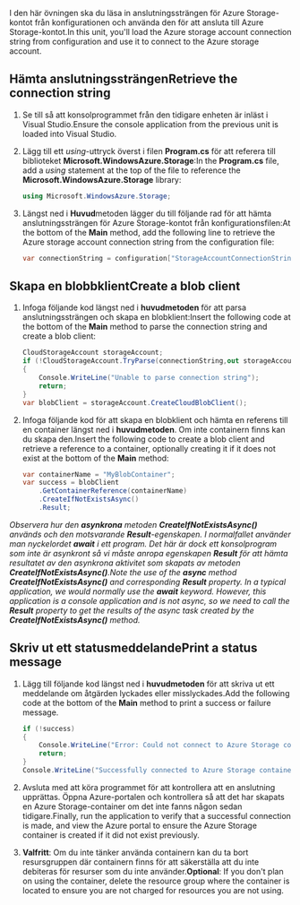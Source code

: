 <span data-ttu-id="642e4-101">I den här övningen ska du läsa in anslutningssträngen för Azure Storage-kontot från konfigurationen och använda den för att ansluta till Azure Storage-kontot.</span><span class="sxs-lookup"><span data-stu-id="642e4-101">In this unit, you'll load the Azure storage account connection string from configuration and use it to connect to the Azure storage account.</span></span>

## <a name="retrieve-the-connection-string"></a><span data-ttu-id="642e4-102">Hämta anslutningssträngen</span><span class="sxs-lookup"><span data-stu-id="642e4-102">Retrieve the connection string</span></span>

1. <span data-ttu-id="642e4-103">Se till så att konsolprogrammet från den tidigare enheten är inläst i Visual Studio.</span><span class="sxs-lookup"><span data-stu-id="642e4-103">Ensure the console application from the previous unit is loaded into Visual Studio.</span></span>

1. <span data-ttu-id="642e4-104">Lägg till ett *using*-uttryck överst i filen **Program.cs** för att referera till biblioteket **Microsoft.WindowsAzure.Storage**:</span><span class="sxs-lookup"><span data-stu-id="642e4-104">In the **Program.cs** file, add a *using* statement at the top of the file to reference the **Microsoft.WindowsAzure.Storage** library:</span></span>

    ```csharp
    using Microsoft.WindowsAzure.Storage;
    ```
1. <span data-ttu-id="642e4-105">Längst ned i **Huvud**metoden lägger du till följande rad för att hämta anslutningssträngen för Azure Storage-kontot från konfigurationsfilen:</span><span class="sxs-lookup"><span data-stu-id="642e4-105">At the bottom of the **Main** method, add the following line to retrieve the Azure storage account connection string from the configuration file:</span></span>

    ```csharp
    var connectionString = configuration["StorageAccountConnectionString"];
    ```

## <a name="create-a-blob-client"></a><span data-ttu-id="642e4-106">Skapa en blobbklient</span><span class="sxs-lookup"><span data-stu-id="642e4-106">Create a blob client</span></span>

1. <span data-ttu-id="642e4-107">Infoga följande kod längst ned i **huvudmetoden** för att parsa anslutningssträngen och skapa en blobklient:</span><span class="sxs-lookup"><span data-stu-id="642e4-107">Insert the following code at the bottom of the **Main** method to parse the connection string and create a blob client:</span></span>

    ```csharp
    CloudStorageAccount storageAccount;
    if (!CloudStorageAccount.TryParse(connectionString,out storageAccount))
    {
        Console.WriteLine("Unable to parse connection string");
        return;
    }
    var blobClient = storageAccount.CreateCloudBlobClient();
    ```

1. <span data-ttu-id="642e4-108">Infoga följande kod för att skapa en blobklient och hämta en referens till en container längst ned i **huvudmetoden**. Om inte containern finns kan du skapa den.</span><span class="sxs-lookup"><span data-stu-id="642e4-108">Insert the following code to create a blob client and retrieve a reference to a container, optionally creating it if it does not exist at the bottom of the **Main** method:</span></span>

    ```csharp
    var containerName = "MyBlobContainer";
    var success = blobClient
        .GetContainerReference(containerName)
        .CreateIfNotExistsAsync()
        .Result;
    ```

  <span data-ttu-id="642e4-109">*Observera hur den **asynkrona** metoden **CreateIfNotExistsAsync()** används och den motsvarande **Result**-egenskapen. I normalfallet använder man nyckelordet **await** i ett program. Det här är dock ett konsolprogram som inte är asynkront så vi måste anropa egenskapen **Result** för att hämta resultatet av den asynkrona aktivitet som skapats av metoden **CreateIfNotExistsAsync()**.*</span><span class="sxs-lookup"><span data-stu-id="642e4-109">*Note the use of the **async** method **CreateIfNotExistsAsync()** and corresponding **Result** property. In a typical application, we would normally use the **await** keyword. However, this application is a console application and is not async, so we need to call the **Result** property to get the results of the async task created by the **CreateIfNotExistsAsync()** method.*</span></span>

## <a name="print-a-status-message"></a><span data-ttu-id="642e4-110">Skriv ut ett statusmeddelande</span><span class="sxs-lookup"><span data-stu-id="642e4-110">Print a status message</span></span>

1. <span data-ttu-id="642e4-111">Lägg till följande kod längst ned i **huvudmetoden** för att skriva ut ett meddelande om åtgärden lyckades eller misslyckades.</span><span class="sxs-lookup"><span data-stu-id="642e4-111">Add the following code at the bottom of the **Main** method to print a success or failure message.</span></span>

    ```csharp
    if (!success)
    {
        Console.WriteLine("Error: Could not connect to Azure Storage container");
        return;
    }
    Console.WriteLine("Successfully connected to Azure Storage container");
    ```
1. <span data-ttu-id="642e4-112">Avsluta med att köra programmet för att kontrollera att en anslutning upprättas. Öppna Azure-portalen och kontrollera så att det har skapats en Azure Storage-container om det inte fanns någon sedan tidigare.</span><span class="sxs-lookup"><span data-stu-id="642e4-112">Finally, run the application to verify that a successful connection is made, and view the Azure portal to ensure the Azure Storage container is created if it did not exist previously.</span></span>

1. <span data-ttu-id="642e4-113">**Valfritt**: Om du inte tänker använda containern kan du ta bort resursgruppen där containern finns för att säkerställa att du inte debiteras för resurser som du inte använder.</span><span class="sxs-lookup"><span data-stu-id="642e4-113">**Optional**: If you don't plan on using the container, delete the resource group where the container is located to ensure you are not charged for resources you are not using.</span></span>
